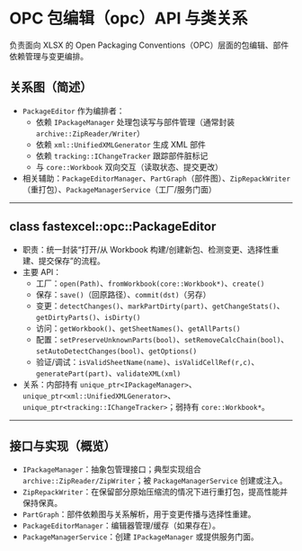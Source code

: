 # OPC 包编辑（opc）API 与类关系

负责面向 XLSX 的 Open Packaging Conventions（OPC）层面的包编辑、部件依赖管理与变更编排。

## 关系图（简述）
- `PackageEditor` 作为编排者：
  - 依赖 `IPackageManager` 处理包读写与部件管理（通常封装 `archive::ZipReader/Writer`）
  - 依赖 `xml::UnifiedXMLGenerator` 生成 XML 部件
  - 依赖 `tracking::IChangeTracker` 跟踪部件脏标记
  - 与 `core::Workbook` 双向交互（读取状态、提交更改）
- 相关辅助：`PackageEditorManager`、`PartGraph`（部件图）、`ZipRepackWriter`（重打包）、`PackageManagerService`（工厂/服务门面）

---

## class fastexcel::opc::PackageEditor
- 职责：统一封装“打开/从 Workbook 构建/创建新包、检测变更、选择性重建、提交保存”的流程。
- 主要 API：
  - 工厂：`open(Path)`、`fromWorkbook(core::Workbook*)`、`create()`
  - 保存：`save()`（回原路径）、`commit(dst)`（另存）
  - 变更：`detectChanges()`、`markPartDirty(part)`、`getChangeStats()`、`getDirtyParts()`、`isDirty()`
  - 访问：`getWorkbook()`、`getSheetNames()`、`getAllParts()`
  - 配置：`setPreserveUnknownParts(bool)`、`setRemoveCalcChain(bool)`、`setAutoDetectChanges(bool)`、`getOptions()`
  - 验证/调试：`isValidSheetName(name)`、`isValidCellRef(r,c)`、`generatePart(part)`、`validateXML(xml)`
- 关系：内部持有 `unique_ptr<IPackageManager>`、`unique_ptr<xml::UnifiedXMLGenerator>`、`unique_ptr<tracking::IChangeTracker>`；弱持有 `core::Workbook*`。

---

## 接口与实现（概览）
- `IPackageManager`：抽象包管理接口；典型实现组合 `archive::ZipReader/ZipWriter`；被 `PackageManagerService` 创建或注入。
- `ZipRepackWriter`：在保留部分原始压缩流的情况下进行重打包，提高性能并保持保真。
- `PartGraph`：部件依赖图与关系解析，用于变更传播与选择性重建。
- `PackageEditorManager`：编辑器管理/缓存（如果存在）。
- `PackageManagerService`：创建 `IPackageManager` 或提供服务门面。

